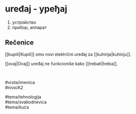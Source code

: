 # uređaj - уређај

1. устройство  
2. прибор, аппарат

## Rečenice

[[kupiti|Kupili]] smo novi električni uređaj za [[kuhinja|kuhinju]].

[[ovaj|Ovaj]] uređaj ne funkcioniše kako [[trebati|treba]].

<br>

#vrsta/imenica  
#nivo/A2  

#tema/tehnologija  
#tema/svakodnevica  
#tema/kuća  
